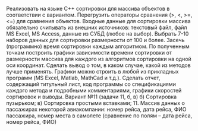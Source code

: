 Реализовать на языке С++ сортировки для массива объектов в соответствии с вариантом.
Перегрузить операторы сравнения (>, <, >=, <=) для сравнения объектов.
Входные данные для сортировки массива обязательно считывать из внешних источников: текстовый файл, файл MS Excel, MS Access, данные из СУБД (любое на выбор).
Выбрать 7-10 наборов данных для сортировки размерности от 100 и более. Засечь (программно) время сортировки каждым алгоритмом. По полученным точкам построить графики зависимости времени сортировки от размерности массива для каждого из алгоритмов сортировки на одной оси координат. Сделать вывод о том, в каком случае, какой из методов лучше применять. Графики можно строить в любой из прикладных программ (MS Excel, Matlab, MathCad и т.д.).
Сделать отчет, содержащий титульный лист, код программы со спецификациями каждого метода и подробными комментариями, графики скоростей сортировок и выводы.
Вариант №11 (задачи 11, б, в)
б) Сортировка пузырьком;
в) Сортировка простыми вставками;
11. Массив данных о пассажирах некоторой авиакомпании: номер рейса, дата рейса, ФИО пассажира, номер места в самолете (сравнение по полям – дата рейса, номер рейса, ФИО)

